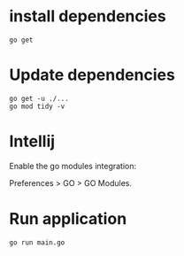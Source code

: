 # install dependencies
```
go get
```

# Update dependencies
```
go get -u ./...
go mod tidy -v
```

# Intellij
Enable the go modules integration:

Preferences > GO > GO Modules.

# Run application
```
go run main.go
```
